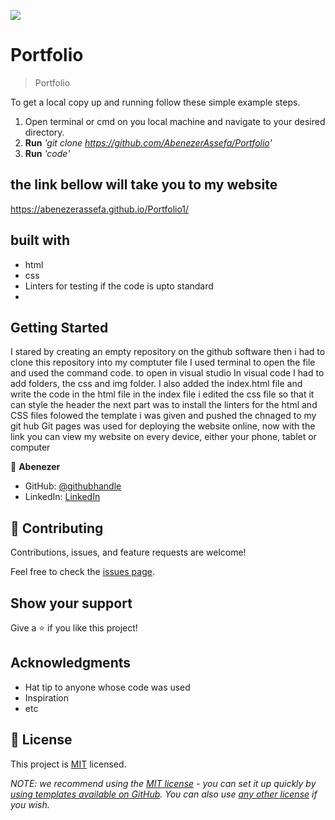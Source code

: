 ![](https://img.shields.io/badge/Microverse-blueviolet)

# Portfolio

> Portfolio


To get a local copy up and running follow these simple example steps.

1. Open terminal or cmd on you local machine and navigate to your desired directory.
2. **Run** _'git clone https://github.com/AbenezerAssefa/Portfolio'_
3. **Run** _'code'_

## the link bellow will take you to my website

https://abenezerassefa.github.io/Portfolio1/

## built with

- html
- css
- Linters for testing if the code is upto standard
- 
## Getting Started

I stared by creating an empty repository on the github software then i had to clone this repository into my comptuter file I used terminal to open the file and used the command code. to open in visual studio In visual code I had to add folders, the css and img folder. I also added the index.html file and write the code in the html file in the index file i edited the css file so that it can style the header the next part was to install the linters for the html and CSS files folowed the template i was given and pushed the chnaged to my git hub Git pages was used for deploying the website online, now with the link you can view my website on every device, either your phone, tablet or computer


👤 **Abenezer**

- GitHub: [@githubhandle](https://github.com/AbenezerAssefa)
- LinkedIn: [LinkedIn](https://www.linkedin.com/in/abenezer-assefa-386b25193)

## 🤝 Contributing

Contributions, issues, and feature requests are welcome!

Feel free to check the [issues page](../../issues/).

## Show your support

Give a ⭐️ if you like this project!

## Acknowledgments

- Hat tip to anyone whose code was used
- Inspiration
- etc

## 📝 License

This project is [MIT](./LICENSE) licensed.

_NOTE: we recommend using the [MIT license](https://choosealicense.com/licenses/mit/) - you can set it up quickly by [using templates available on GitHub](https://docs.github.com/en/communities/setting-up-your-project-for-healthy-contributions/adding-a-license-to-a-repository). You can also use [any other license](https://choosealicense.com/licenses/) if you wish._
